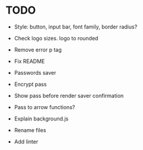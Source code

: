 # TODO

- Style: button, input bar, font family, border radius?

- Check logo sizes. logo to rounded

- Remove error p tag

- Fix README

- Passwords saver

- Encrypt pass

- Show pass before render saver confirmation

- Pass to arrow functions?

- Explain background.js

- Rename files

- Add linter
